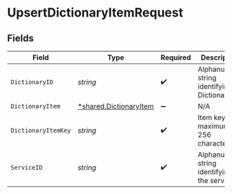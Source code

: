 # UpsertDictionaryItemRequest


## Fields

| Field                                                           | Type                                                            | Required                                                        | Description                                                     | Example                                                         |
| --------------------------------------------------------------- | --------------------------------------------------------------- | --------------------------------------------------------------- | --------------------------------------------------------------- | --------------------------------------------------------------- |
| `DictionaryID`                                                  | *string*                                                        | :heavy_check_mark:                                              | Alphanumeric string identifying a Dictionary.                   | 3vjTN8v1O7nOAY7aNDGOL                                           |
| `DictionaryItem`                                                | [*shared.DictionaryItem](../../models/shared/dictionaryitem.md) | :heavy_minus_sign:                                              | N/A                                                             |                                                                 |
| `DictionaryItemKey`                                             | *string*                                                        | :heavy_check_mark:                                              | Item key, maximum 256 characters.                               | test-key                                                        |
| `ServiceID`                                                     | *string*                                                        | :heavy_check_mark:                                              | Alphanumeric string identifying the service.                    | SU1Z0isxPaozGVKXdv0eY                                           |